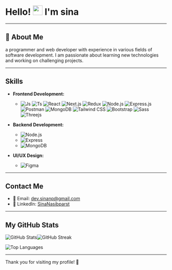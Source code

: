 # Hello! <img src="https://media.giphy.com/media/hvRJCLFzcasrR4ia7z/giphy.gif" width="30px"> I'm sina

---

## 💫 About Me

 a programmer and web developer with experience in various fields of software development. I am passionate about learning new technologies and working on challenging projects.

---

## Skills


- **Frontend Development:**
 
  - ![](https://skillicons.dev/icons?i=js "Js") ![](https://skillicons.dev/icons?i=ts "Ts") ![](https://skillicons.dev/icons?i=react "React") ![](https://skillicons.dev/icons?i=nextjs "Next.js") ![](https://skillicons.dev/icons?i=redux "Redux") ![](https://skillicons.dev/icons?i=nodejs "Node.js") ![](https://skillicons.dev/icons?i=expressjs "Express.js") ![](https://skillicons.dev/icons?i=postman "Postman") ![](https://skillicons.dev/icons?i=mongodb "MongoDB") ![](https://skillicons.dev/icons?i=tailwindcss "Tailwind CSS") ![](https://skillicons.dev/icons?i=bootstrap "Bootstrap") ![](https://skillicons.dev/icons?i=sass "Sass") ![](https://skillicons.dev/icons?i=threejs "Threejs")

- **Backend Development:**
  - ![Node.js](https://img.shields.io/badge/-Node.js-339933?style=flat&logo=node.js&logoColor=white)
  - ![Express](https://img.shields.io/badge/-Express-000000?style=flat&logo=express&logoColor=white)
  - ![MongoDB](https://img.shields.io/badge/-MongoDB-47A248?style=flat&logo=mongodb&logoColor=white)

- **UI/UX Design:**
  - ![Figma](https://img.shields.io/badge/-Figma-F24E1E?style=flat&logo=figma&logoColor=white)


---

## Contact Me

- 📧 Email: [dev.sinanp@gmail.com](mailto:dev.sinanp@gmail.com)
- 💼 LinkedIn: [SinaNasibparst](https://www.linkedin.com/in/sina-nasibparst)

---

## My GitHub Stats

![GitHub Stats](https://github-readme-stats.vercel.app/api?username=devblp&theme=dark&hide_border=false&include_all_commits=true&count_private=true&title_color=fbd100)![GitHub Streak](https://github-readme-streak-stats.herokuapp.com/?user=devblp&theme=dark&hide_border=false&title_color=fbd100)

![Top Languages](https://github-readme-stats.vercel.app/api/top-langs/?username=devblp&theme=dark&hide_border=false&include_all_commits=true&count_private=true&layout=compact&title_color=fbd100)

---

Thank you for visiting my profile! 🌟
